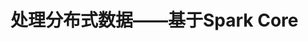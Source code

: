 处理分布式数据——基于Spark Core
================================================================================
